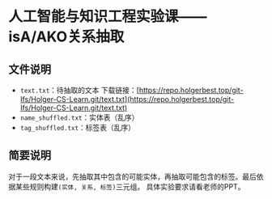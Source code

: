 # 人工智能与知识工程实验课——isA/AKO关系抽取

## 文件说明
- `text.txt`：待抽取的文本 下载链接：[https://repo.holgerbest.top/git-lfs/Holger-CS-Learn.git/text.txt](https://repo.holgerbest.top/git-lfs/Holger-CS-Learn.git/text.txt)
- `name_shuffled.txt`：实体表（乱序）
- `tag_shuffled.txt`：标签表（乱序）

## 简要说明
对于一段文本来说，先抽取其中包含的可能实体，再抽取可能包含的标签。最后依据某些规则构建`(实体, 关系, 标签)`三元组。
具体实验要求请看老师的PPT。
